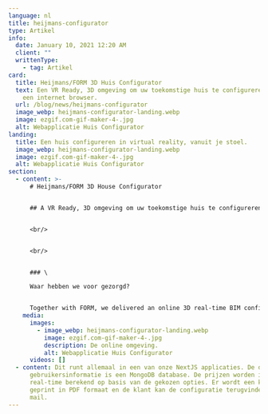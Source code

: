 ```yaml
---
language: nl
title: heijmans-configurator
type: Artikel
info:
  date: January 10, 2021 12:20 AM
  client: ""
  writtenType:
    - tag: Artikel
card:
  title: Heijmans/FORM 3D Huis Configurator
  text: Een VR Ready, 3D omgeving om uw toekomstige huis te configureren vanuit
    een internet browser.
  url: /blog/news/heijmans-configurator
  image_webp: heijmans-configurator-landing.webp
  image: ezgif.com-gif-maker-4-.jpg
  alt: Webapplicatie Huis Configurator
landing:
  title: Een huis configureren in virtual reality, vanuit je stoel.
  image_webp: heijmans-configurator-landing.webp
  image: ezgif.com-gif-maker-4-.jpg
  alt: Webapplicatie Huis Configurator
section:
  - content: >-
      # Heijmans/FORM 3D House Configurator


      ## A VR Ready, 3D omgeving om uw toekomstige huis te configureren vanuit je internet browser.


      <br/>


      <br/>


      ### \

      Waar hebben we voor gezorgd?


      Together with FORM, we delivered an online 3D real-time BIM configurator. This allows users to see the options they pick in real time, even with VR. This all is rendered in a web browser, accessible from everywhere.
    media:
      images:
        - image_webp: heijmans-configurator-landing.webp
          image: ezgif.com-gif-maker-4-.jpg
          description: De online omgeving.
          alt: Webapplicatie Huis Configurator
      videos: []
  - content: Dit runt allemaal in een van onze NextJS applicaties. De database voor
      gebruikersinformatie is een MongoDB database. De prijzen worden in
      real-time berekend op basis van de gekozen opties. Er wordt een kassabon
      geprint in PDF formaat en de klant kan de configuratie terugvinden in de
      mail.
---
```

